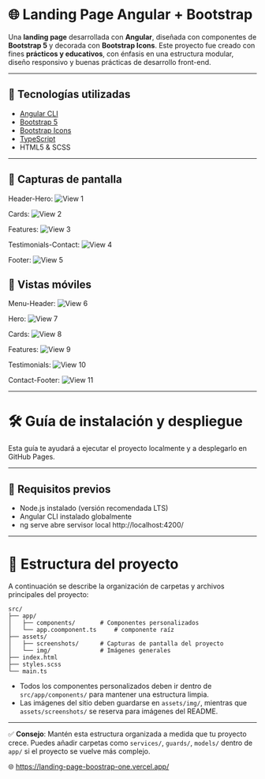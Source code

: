 # 🌐 Landing Page Angular + Bootstrap

Una **landing page** desarrollada con **Angular**, diseñada con componentes de **Bootstrap 5** y decorada con **Bootstrap Icons**. Este proyecto fue creado con fines **prácticos y educativos**, con énfasis en una estructura modular, diseño responsivo y buenas prácticas de desarrollo front-end.

---

## 🚀 Tecnologías utilizadas

- [Angular CLI](https://angular.io/)
- [Bootstrap 5](https://getbootstrap.com/)
- [Bootstrap Icons](https://icons.getbootstrap.com/)
- [TypeScript](https://www.typescriptlang.org/)
- HTML5 & SCSS

---

## 📸 Capturas de pantalla

Header-Hero:
![View 1](https://raw.githubusercontent.com/Mgroyes/Landing-page-Boostrap/master/src/assets/img/view1.png)

Cards:
![View 2](https://raw.githubusercontent.com/Mgroyes/Landing-page-Boostrap/master/src/assets/img/view2.png)

Features:
![View 3](https://raw.githubusercontent.com/Mgroyes/Landing-page-Boostrap/master/src/assets/img/view3.png)

Testimonials-Contact:
![View 4](https://raw.githubusercontent.com/Mgroyes/Landing-page-Boostrap/master/src/assets/img/view4.png)

Footer:
![View 5](https://raw.githubusercontent.com/Mgroyes/Landing-page-Boostrap/master/src/assets/img/view5.png)

## 📱 Vistas móviles

Menu-Header:
![View 6](https://raw.githubusercontent.com/Mgroyes/Landing-page-Boostrap/master/src/assets/img/view6.png)

Hero:
![View 7](https://raw.githubusercontent.com/Mgroyes/Landing-page-Boostrap/master/src/assets/img/view7.png)

Cards:
![View 8](https://raw.githubusercontent.com/Mgroyes/Landing-page-Boostrap/master/src/assets/img/view8.png)

Features:
![View 9](https://raw.githubusercontent.com/Mgroyes/Landing-page-Boostrap/master/src/assets/img/view9.png)

Testimonials:
![View 10](https://raw.githubusercontent.com/Mgroyes/Landing-page-Boostrap/master/src/assets/img/view10.png)

Contact-Footer:
![View 11](https://raw.githubusercontent.com/Mgroyes/Landing-page-Boostrap/master/src/assets/img/view11.png)

---

# 🛠️ Guía de instalación y despliegue

Esta guía te ayudará a ejecutar el proyecto localmente y a desplegarlo en GitHub Pages.

---

## 🧩 Requisitos previos

- Node.js instalado (versión recomendada LTS)
- Angular CLI instalado globalmente
- ng serve abre servisor local http://localhost:4200/
---

# 📁 Estructura del proyecto

A continuación se describe la organización de carpetas y archivos principales del proyecto:

```
src/
├── app/
│   ├── components/       # Componentes personalizados
│   └── app.coomponent.ts     # componente raíz
├── assets/
│   ├── screenshots/      # Capturas de pantalla del proyecto
│   └── img/              # Imágenes generales
├── index.html
├── styles.scss
└── main.ts
```

- Todos los componentes personalizados deben ir dentro de `src/app/components/` para mantener una estructura limpia.
- Las imágenes del sitio deben guardarse en `assets/img/`, mientras que `assets/screenshots/` se reserva para imágenes del README.

---

✅ **Consejo**: Mantén esta estructura organizada a medida que tu proyecto crece. Puedes añadir carpetas como `services/`, `guards/`, `models/` dentro de `app/` si el proyecto se vuelve más complejo.

🌐 https://landing-page-boostrap-one.vercel.app/






